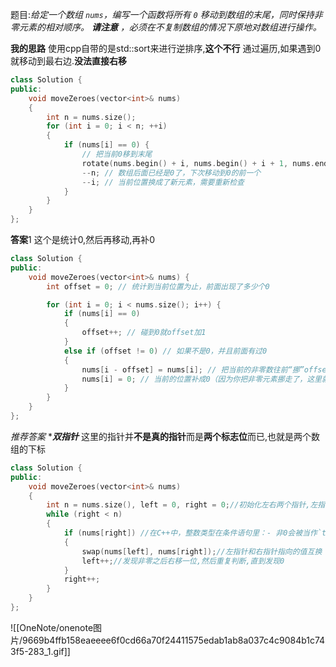 题目:*给定一个数组 `nums`，编写一个函数将所有 `0` 移动到数组的末尾，同时保持非零元素的相对顺序。
**请注意** ，必须在不复制数组的情况下原地对数组进行操作。*

**我的思路**
使用cpp自带的是std::sort来进行逆排序,**这个不行**
通过遍历,如果遇到0就移动到最右边.**没法直接右移**
```cpp
class Solution {
public:
    void moveZeroes(vector<int>& nums) 
    {
        int n = nums.size();
        for (int i = 0; i < n; ++i) 
        {
            if (nums[i] == 0) {
                // 把当前0移到末尾
                rotate(nums.begin() + i, nums.begin() + i + 1, nums.end());
                --n; // 数组后面已经是0了，下次移动到0的前一个
                --i; // 当前位置换成了新元素，需要重新检查
            }
        }
    }
};
```
**答案**1
这个是统计0,然后再移动,再补0
```cpp
class Solution {
public:
    void moveZeroes(vector<int>& nums) {
        int offset = 0; // 统计到当前位置为止，前面出现了多少个0

        for (int i = 0; i < nums.size(); i++) {
            if (nums[i] == 0) 
            {
                offset++; // 碰到0就offset加1
            } 
            else if (offset != 0) // 如果不是0，并且前面有过0
            {                
                nums[i - offset] = nums[i]; // 把当前的非零数往前“挪”offset个位置
                nums[i] = 0; // 当前的位置补成0（因为你把非零元素挪走了，这里就要变成0）
            }
        }
    }
};
```
*推荐答案* ****双指针***
这里的指针并**不是真的指针**而是**两个标志位**而已,也就是两个数组的下标
```cpp
class Solution {
public:
    void moveZeroes(vector<int>& nums) 
    {
        int n = nums.size(), left = 0, right = 0;//初始化左右两个指针,左指针左边均为非零数；右指针左边直到左指针处均为零。
        while (right < n) 
        {
            if (nums[right]) //在C++中，整数类型在条件语句里：- 非0会被当作`true`- 0会被当作`false`,所以非零会执行
            {
                swap(nums[left], nums[right]);//左指针和右指针指向的值互换
                left++;//发现非零之后右移一位,然后重复判断,直到发现0
            }
            right++;
        }
    }
};
```
![[OneNote/onenote图片/9669b4ffb158eaeeee6f0cd66a70f24411575edab1ab8a037c4c9084b1c743f5-283_1.gif]]
